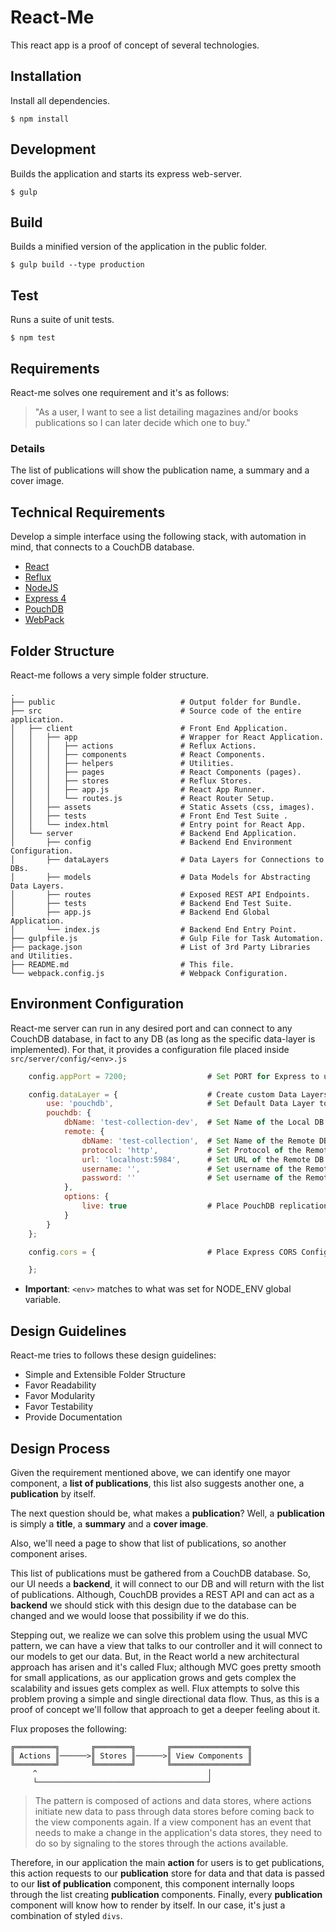 # React-Me

This react app is a proof of concept of several technologies.

## Installation

Install all dependencies.

```
$ npm install
```

## Development

Builds the application and starts its express web-server.

```
$ gulp
```

## Build

Builds a minified version of the application in the public folder.

```
$ gulp build --type production
```

## Test

Runs a suite of unit tests.

```
$ npm test
```

## Requirements

React-me solves one requirement and it's as follows:

> "As a user, I want to see a list detailing magazines and/or books publications so I can later decide which one to buy."

### Details

The list of publications will show the publication name, a summary and a cover image.

## Technical Requirements

Develop a simple interface using the following stack, with automation in mind, that connects to a CouchDB database.

* [React](https://facebook.github.io/react/)
* [Reflux](https://github.com/reflux/refluxjs)
* [NodeJS](https://nodejs.org/en/)
* [Express 4](http://expressjs.com/)
* [PouchDB](http://pouchdb.com/)
* [WebPack](https://webpack.github.io/)

## Folder Structure

React-me follows a very simple folder structure.

```
.
├── public                            # Output folder for Bundle.
├── src                               # Source code of the entire application.
│   ├── client                        # Front End Application.
│   │   ├── app                       # Wrapper for React Application.
│   │   │   ├── actions               # Reflux Actions.
│   │   │   ├── components            # React Components.
│   │   │   ├── helpers               # Utilities.
│   │   │   ├── pages                 # React Components (pages).
│   │   │   ├── stores                # Reflux Stores.
│   │   │   ├── app.js                # React App Runner.
│   │   │   └── routes.js             # React Router Setup.
│   │   ├── assets                    # Static Assets (css, images).
│   │   ├── tests                     # Front End Test Suite .
│   │   └── index.html                # Entry point for React App.
│   └── server                        # Backend End Application.
│       ├── config                    # Backend End Environment Configuration.
│       ├── dataLayers                # Data Layers for Connections to DBs.
│       ├── models                    # Data Models for Abstracting Data Layers.
│       ├── routes                    # Exposed REST API Endpoints.
│       ├── tests                     # Backend End Test Suite.
│       ├── app.js                    # Backend End Global Application.
│       └── index.js                  # Backend End Entry Point.
├── gulpfile.js                       # Gulp File for Task Automation.
├── package.json                      # List of 3rd Party Libraries and Utilities.
├── README.md                         # This file.
└── webpack.config.js                 # Webpack Configuration.

```

## Environment Configuration

React-me server can run in any desired port and can connect to any CouchDB database, in fact to any DB (as long as the specific data-layer is implemented). For that, it provides a configuration file placed inside `src/server/config/<env>.js`

```javascript
    config.appPort = 7200;                  # Set PORT for Express to use.

    config.dataLayer = {                    # Create custom Data Layers and Configurations.
        use: 'pouchdb',                     # Set Default Data Layer to use.
        pouchdb: {
            dbName: 'test-collection-dev',  # Set Name of the Local DB Replicate.
            remote: {
                dbName: 'test-collection',  # Set Name of the Remote DB.
                protocol: 'http',           # Set Protocol of the Remote DB Connection.
                url: 'localhost:5984',      # Set URL of the Remote DB Connection.
                username: '',               # Set username of the Remote DB Connection.
                password: ''                # Set username of the Remote DB Connection.
            },
            options: {
                live: true                  # Place PouchDB replication options.
            }
        }
    };

    config.cors = {                         # Place Express CORS Configuration.

    };
```

* **Important**: `<env>` matches to what was set for NODE_ENV global variable.

## Design Guidelines

React-me tries to follows these design guidelines:

* Simple and Extensible Folder Structure
* Favor Readability
* Favor Modularity
* Favor Testability
* Provide Documentation

## Design Process

Given the requirement mentioned above, we can identify one mayor component, a **list of publications**, this list also suggests another one, a **publication** by itself.

The next question should be, what makes a **publication**? Well, a **publication** is simply a **title**, a **summary** and a **cover image**.

Also, we'll need a page to show that list of publications, so another component arises.

This list of publications must be gathered from a CouchDB database. So, our UI needs a **backend**, it will connect to our DB and will return with the list of publications. Although, CouchDB provides a REST API and can act as a **backend** we should stick with this design due to the database can be changed and we would loose that possibility if we do this.

Stepping out, we realize we can solve this problem using the usual MVC pattern, we can have a view that talks to our controller and it will connect to our models to get our data. But, in the React world a new architectural approach has arisen and it's called Flux; although MVC goes pretty smooth for small applications, as our application grows and gets complex the scalability and issues gets complex as well. Flux attempts to solve this problem proving a simple and single directional data flow. Thus, as this is a proof of concept we'll follow that approach to get a deeper feeling about it.

Flux proposes the following:

```
╔═════════╗       ╔════════╗       ╔═════════════════╗
║ Actions ║──────>║ Stores ║──────>║ View Components ║
╚═════════╝       ╚════════╝       ╚═════════════════╝
     ^                                      │
     └──────────────────────────────────────┘

``` 

>The pattern is composed of actions and data stores, where actions initiate new data to pass through data stores before coming back to the view components again. If a view component has an event that needs to make a change in the application's data stores, they need to do so by signaling to the stores through the actions available.

Therefore, in our application the main **action** for users is to get publications, this action requests to our **publication** store for data and that data is passed to our **list of publication** component, this component internally loops through the list creating **publication** components. Finally, every **publication** component will know how to render by itself. In our case, it's just a combination of styled `divs`.